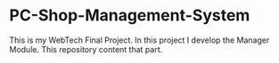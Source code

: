 # PC-Shop-Management-System
This is my WebTech Final Project. In this project I develop the Manager Module. This repository content that part.

